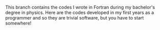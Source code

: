 This branch contains the codes I wrote in Fortran during my bachelor's degree in physics.
Here are the codes developed in my first years as a programmer and so they are trivial software, but you have to start somewhere!

